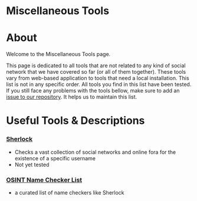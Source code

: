 # Miscellaneous Tools

# About

Welcome to the Miscellaneous Tools page.

This page is dedicated to all tools that are not related to any kind of social network that we have covered so far (or all of them together). These tools vary from web-based application to tools that need a local installation. This list is not in any specific order. All tools you find in this list have been tested. If you still face any problems with the tools bellow, make sure to add an [issue to our repository](https://github.com/Leibniz-HBI/Social-Media-Observatory/issues). It helps us to maintain this list.

# Useful Tools & Descriptions

### [Sherlock](https://github.com/sherlock-project/sherlock)

* Checks a vast collection of social networks and online fora for the existence of a specific username
* Not yet tested

### [OSINT Name Checker List](https://github.com/soxoj/osint-namecheckers-list)

* a curated list of name checkers like Sherlock